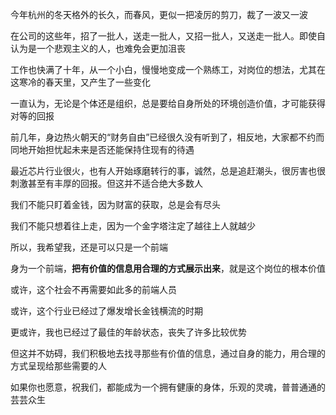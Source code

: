 今年杭州的冬天格外的长久，而春风，更似一把凌厉的剪刀，裁了一波又一波

在公司的这些年，招了一批人，送走一批人，又招一批人，又送走一批人。即使自认为是一个悲观主义的人，也难免会更加沮丧

工作也快满了十年，从一个小白，慢慢地变成一个熟练工，对岗位的想法，尤其在这寒冷的春天里，又产生了一些变化

一直认为，无论是个体还是组织，总是要给自身所处的环境创造价值，才可能获得对等的回报

前几年，身边热火朝天的“财务自由”已经很久没有听到了，相反地，大家都不约而同地开始担忧起未来是否还能保持住现有的待遇

最近芯片行业很火，也有人开始琢磨转行的事，诚然，总是追赶潮头，很厉害也很刺激甚至有丰厚的回报。但这并不适合绝大多数人

我们不能只盯着金钱，因为财富的获取，总是会有尽头

我们不能只想着往上走，因为一个金字塔注定了越往上人就越少

所以，我希望我，还是可以只是一个前端

身为一个前端，**把有价值的信息用合理的方式展示出来**，就是这个岗位的根本价值

或许，这个社会不再需要如此多的前端人员

或许，这个行业已经过了爆发增长金钱横流的时期

更或许，我也已经过了最佳的年龄状态，丧失了许多比较优势

但这并不妨碍，我们积极地去找寻那些有价值的信息，通过自身的能力，用合理的方式呈现给那些需要的人

如果你也愿意，祝我们，都能成为一个拥有健康的身体，乐观的灵魂，普普通通的芸芸众生
